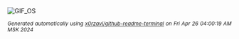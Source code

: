 <div align="justify">
<picture>
    <source media="(prefers-color-scheme: dark)" srcset="https://i.ibb.co/dm1t7ht/output-gif.gif">
    <source media="(prefers-color-scheme: light)" srcset="https://i.ibb.co/dm1t7ht/output-gif.gif">
    <img alt="GIF_OS" src="https://i.ibb.co/dm1t7ht/output-gif.gif">
</picture>

<sub><i>Generated automatically using [x0rzavi/github-readme-terminal](https://github.com/x0rzavi/github-readme-terminal) on Fri Apr 26 04:00:19 AM MSK 2024</i></sub>

</div>

<!-- Image deletion URL: https://ibb.co/FHNXnPX/49d0452257c069844428acaaeaa56deb -->